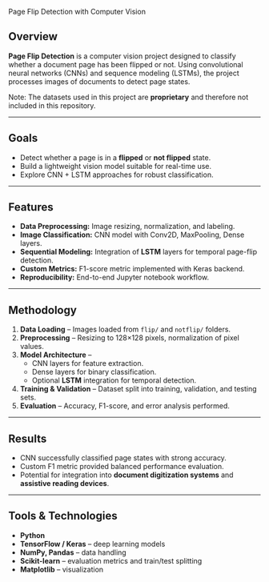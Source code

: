 Page Flip Detection with Computer Vision  

## Overview  
**Page Flip Detection** is a computer vision project designed to classify whether a document page has been flipped or not. Using convolutional neural networks (CNNs) and sequence modeling (LSTMs), the project processes images of documents to detect page states.   

Note: The datasets used in this project are **proprietary** and therefore not included in this repository.  

---

## Goals  
- Detect whether a page is in a **flipped** or **not flipped** state.  
- Build a lightweight vision model suitable for real-time use.  
- Explore CNN + LSTM approaches for robust classification.  

---

## Features  
- **Data Preprocessing:** Image resizing, normalization, and labeling.  
- **Image Classification:** CNN model with Conv2D, MaxPooling, Dense layers.  
- **Sequential Modeling:** Integration of **LSTM** layers for temporal page-flip detection.  
- **Custom Metrics:** F1-score metric implemented with Keras backend.  
- **Reproducibility:** End-to-end Jupyter notebook workflow.  

---

## Methodology  
1. **Data Loading** – Images loaded from `flip/` and `notflip/` folders.  
2. **Preprocessing** – Resizing to 128×128 pixels, normalization of pixel values.  
3. **Model Architecture** –  
   - CNN layers for feature extraction.  
   - Dense layers for binary classification.  
   - Optional **LSTM** integration for temporal detection.  
4. **Training & Validation** – Dataset split into training, validation, and testing sets.  
5. **Evaluation** – Accuracy, F1-score, and error analysis performed.  

---

## Results  
- CNN successfully classified page states with strong accuracy.  
- Custom F1 metric provided balanced performance evaluation.  
- Potential for integration into **document digitization systems** and **assistive reading devices**.  

---

## Tools & Technologies  
- **Python**  
- **TensorFlow / Keras** – deep learning models  
- **NumPy, Pandas** – data handling  
- **Scikit-learn** – evaluation metrics and train/test splitting  
- **Matplotlib** – visualization  
